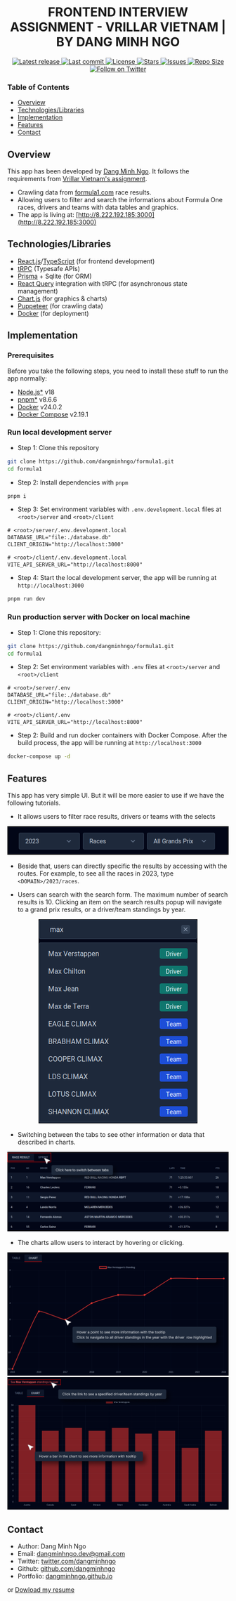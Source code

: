 <h1 align="center">FRONTEND INTERVIEW ASSIGNMENT - VRILLAR VIETNAM | BY DANG MINH NGO</h1>

<div align="center">
    <a href="https://github.com/dangminhngo/formula1/releases/latest">
      <img alt="Latest release" src="https://img.shields.io/github/v/release/dangminhngo/formula1?style=for-the-badge&logo=starship&color=C9CBFF&logoColor=D9E0EE&labelColor=302D41&include_prerelease&sort=semver" />
    </a>
    <a href="https://github.com/dangminhngo/formula1/pulse">
      <img alt="Last commit" src="https://img.shields.io/github/last-commit/dangminhngo/formula1?style=for-the-badge&logo=starship&color=8bd5ca&logoColor=D9E0EE&labelColor=302D41"/>
    </a>
    <a href="https://github.com/dangminhngo/formula1/blob/main/LICENSE">
      <img alt="License" src="https://img.shields.io/github/license/dangminhngo/formula1?style=for-the-badge&logo=starship&color=ee999f&logoColor=D9E0EE&labelColor=302D41" />
    </a>
    <a href="https://github.com/dangminhngo/formula1/stargazers">
      <img alt="Stars" src="https://img.shields.io/github/stars/dangminhngo/formula1?style=for-the-badge&logo=starship&color=c69ff5&logoColor=D9E0EE&labelColor=302D41" />
    </a>
    <a href="https://github.com/dangminhngo/formula1/issues">
      <img alt="Issues" src="https://img.shields.io/github/issues/dangminhngo/formula1?style=for-the-badge&logo=bilibili&color=F5E0DC&logoColor=D9E0EE&labelColor=302D41" />
    </a>
    <a href="https://github.com/dangminhngo/formula1">
      <img alt="Repo Size" src="https://img.shields.io/github/repo-size/dangminhngo/formula1?color=%23DDB6F2&label=SIZE&logo=codesandbox&style=for-the-badge&logoColor=D9E0EE&labelColor=302D41" />
    </a>
    <a href="https://twitter.com/intent/follow?screen_name=dangminhngo">
      <img alt="Follow on Twitter" src="https://img.shields.io/twitter/follow/dangminhngo?style=for-the-badge&logo=twitter&color=8aadf3&logoColor=D9E0EE&labelColor=302D41" />
    </a>
</div>

### Table of Contents

- [Overview](#overview)
- [Technologies/Libraries](#technologieslibraries)
- [Implementation](#implementation)
- [Features](#features)
- [Contact](#contact)

## Overview

This app has been developed by [Dang Minh Ngo](https://dangminhngo.github.io). It follows the requirements from [Vrillar Vietnam's assignment](https://github.com/dangminhngo/formula1/assets/ASSIGNMENT.md).

- Crawling data from [formula1.com](https://formula1.com/en) race results.
- Allowing users to filter and search the informations about Formula One races, drivers and teams with data tables and graphics.
- The app is living at: [http://8.222.192.185:3000](http://8.222.192.185:3000)

## Technologies/Libraries

- [React.js](https://react.dev)/[TypeScript](https://typescriptlang.org) (for frontend development)
- [tRPC](https://trpc.io) (Typesafe APIs)
- [Prisma](https://www.prisma.io) + Sqlite (for ORM)
- [React Query](https://tanstack.com/query/latest) integration with tRPC (for asynchronous state management)
- [Chart.js](https://www.chartjs.org) (for graphics & charts)
- [Puppeteer](https://pptr.dev) (for crawling data)
- [Docker](https://www.docker.com) (for deployment)

## Implementation

### Prerequisites

Before you take the following steps, you need to install these stuff to run the app normally:

- [Node.js\*](https://nodejs.org/en) v18
- [pnpm\*](https://pnpm.io) v8.6.6
- [Docker](https://www.docker.com/) v24.0.2
- [Docker Compose](https://docs.docker.com/compose/) v2.19.1

### Run local development server

- Step 1: Clone this repository

```bash
git clone https://github.com/dangminhngo/formula1.git
cd formula1
```

- Step 2: Install dependencies with `pnpm`

```bash
pnpm i
```

- Step 3: Set environment variables with `.env.development.local` files at `<root>/server` and `<root>/client`

```
# <root>/server/.env.development.local
DATABASE_URL="file:./database.db"
CLIENT_ORIGIN="http://localhost:3000"
```

```
# <root>/client/.env.development.local
VITE_API_SERVER_URL="http://localhost:8000"
```

- Step 4: Start the local development server, the app will be running at `http://localhost:3000`

```bash
pnpm run dev
```

### Run production server with Docker on local machine

- Step 1: Clone this repository:

```bash
git clone https://github.com/dangminhngo/formula1.git
cd formula1
```

- Step 2: Set environment variables with `.env` files at `<root>/server` and `<root>/client`

```
# <root>/server/.env
DATABASE_URL="file:./database.db"
CLIENT_ORIGIN="http://localhost:3000"
```

```
# <root>/client/.env
VITE_API_SERVER_URL="http://localhost:8000"
```

- Step 2: Build and run docker containers with Docker Compose. After the build process, the app will be running at `http://localhost:3000`

```bash
docker-compose up -d
```

## Features

This app has very simple UI. But it will be more easier to use if we have the following tutorials.

- It allows users to filter race results, drivers or teams with the selects

<div align="center">
  <img src="https://github.com/dangminhngo/formula1/blob/main/docs/media/filter.png" />
</div>

- Beside that, users can directly specific the results by accessing with the routes. For example, to see all the races in 2023, type `<DOMAIN>/2023/races`.

- Users can search with the search form. The maximum number of search results is 10. Clicking an item on the search results popup will navigate to a grand prix results, or a driver/team standings by year.

<div align="center">
  <img src="https://github.com/dangminhngo/formula1/blob/main/docs/media/search.png" />
</div>

- Switching between the tabs to see other information or data that described in charts.

<div align="center">
  <img src="https://github.com/dangminhngo/formula1/blob/main/docs/media/tabs.png" />
</div>

- The charts allow users to interact by hovering or clicking.

<div align="center">
  <img src="https://github.com/dangminhngo/formula1/blob/main/docs/media/line-charts.png" />
</div>

<div align="center">
  <img src="https://github.com/dangminhngo/formula1/blob/main/docs/media/bar-charts.png" />
</div>

## Contact

- Author: Dang Minh Ngo
- Email: dangminhngo.dev@gmail.com
- Twitter: [twitter.com/dangminhngo](https://twitter.com/dangminhngo)
- Github: [github.com/dangminhngo](https://github.com/dangminhngo)
- Portfolio: [dangminhngo.github.io](https://dangminhngo.github.io)

or [Dowload my resume](https://drive.google.com/file/d/1hoJ60VJZkSfF02vKdIY8FqJ_dx1ugREa/view?usp=drive_link)
